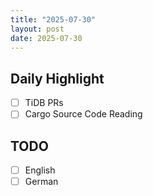 ```yaml
---
title: "2025-07-30"
layout: post
date: 2025-07-30
---
```


## **Daily Highlight**

- [ ] TiDB PRs
- [ ] Cargo Source Code Reading

## **TODO**

- [ ] English
- [ ] German
